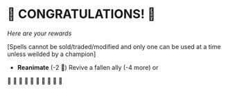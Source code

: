 # :sparkler: CONGRATULATIONS! :sparkler: 
*Here are your rewards*

[Spells cannot be sold/traded/modified and only one can be used at a time unless weilded by a champion]

- **Reanimate** (-2 :large_blue_diamond:) Revive a fallen ally (-4 more) or 

:sparkler: :sparkler: :sparkler: :sparkler: :sparkler: :sparkler: :sparkler: :sparkler: :sparkler: :sparkler: 
